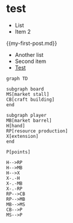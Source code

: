 # test
* List
* Item 2

{{my-first-post.md}}

* Another list
* Second item
* [Test](another.md)

```mermaid 
graph TD 

subgraph board
MS[market stall]
CB[craft building]
end

subgraph player
MB[market barrel]
H[hand]
RP[resource production]
X[extension]
end

P[points]

H-->RP 
H-->MB
H-->X
X-.-H
X-.-MB
X-.-RP
RP-->CB
RP-->MB
MB-->MS
CB-->P
MS-->P
```